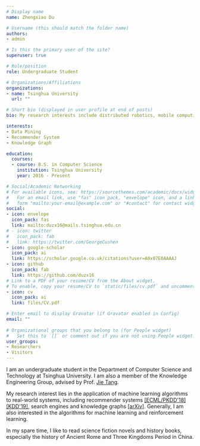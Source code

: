 ```yaml
---
# Display name
name: Zhengxiao Du

# Username (this should match the folder name)
authors:
- admin

# Is this the primary user of the site?
superuser: true

# Role/position
role: Undergraduate Student

# Organizations/Affiliations
organizations:
- name: Tsinghua University
  url: ""

# Short bio (displayed in user profile at end of posts)
bio: My research interests include distributed robotics, mobile computing and programmable matter.

interests:
- Data Mining
- Recommender System
- Knowledge Graph

education:
  courses:
  - course: B.S. in Computer Science
    institution: Tsinghua University
    year: 2016 - Present

# Social/Academic Networking
# For available icons, see: https://sourcethemes.com/academic/docs/widgets/#icons
#   For an email link, use "fas" icon pack, "envelope" icon, and a link in the
#   form "mailto:your-email@example.com" or "#contact" for contact widget.
social:
- icon: envelope
  icon_pack: fas
  link: mailto:duzx16@mails.tsinghua.edu.cn
# - icon: twitter
#   icon_pack: fab
#   link: https://twitter.com/GeorgeCushen
- icon: google-scholar
  icon_pack: ai
  link: https://scholar.google.co.uk/citations?user=A8x07E0AAAAJ
- icon: github
  icon_pack: fab
  link: https://github.com/duzx16
# Link to a PDF of your resume/CV from the About widget.
# To enable, copy your resume/CV to `static/files/cv.pdf` and uncomment the lines below.  
- icon: cv
  icon_pack: ai
  link: files/CV.pdf

# Enter email to display Gravatar (if Gravatar enabled in Config)
email: ""
  
# Organizational groups that you belong to (for People widget)
#   Set this to `[]` or comment out if you are not using People widget.  
user_groups:
- Researchers
- Visitors
---
```


I am an undergraduate student in the Department of Computer Science and Technology at Tsinghua University. I am also a member of the Knowledge Engineering Group, advised by Prof. [Jie Tang](http://keg.cs.tsinghua.edu.cn/jietang).

My research interest lies in the application of machine learning algorithms to real-world systems, including recommender systems [[ECML/PKDD'18]](/publication/pkdd-18/) [[KDD'19]](/publication/kdd-19), search engines and knowledge graphs [[arXiv]](/publication/cogkr-19). Generally, I am also interested in the algorithms for machine learning and reinforcement learning.

In my spare time, I like to read science fiction novels and history books, especially the history of Ancient Rome and Three Kingdoms Period in China.